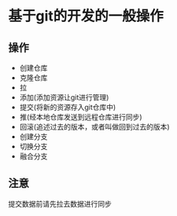 # 基于git的开发的一般操作

## 操作

- 创建仓库
- 克隆仓库
- 拉
- 添加(添加资源让git进行管理)
- 提交(将新的资源存入git仓库中)
- 推(经本地仓库发送到远程仓库进行同步)
- 回滚(追述过去的版本，或者叫做回到过去的版本)
- 创建分支
- 切换分支
- 融合分支

## 注意

提交数据前请先拉去数据进行同步
